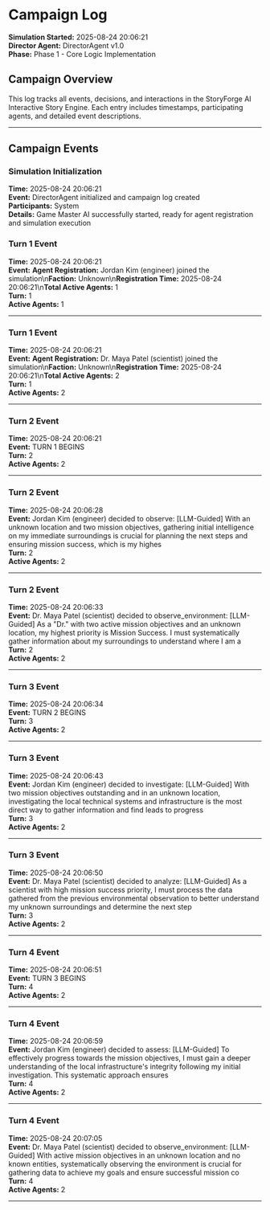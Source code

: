 # Campaign Log

**Simulation Started:** 2025-08-24 20:06:21  
**Director Agent:** DirectorAgent v1.0  
**Phase:** Phase 1 - Core Logic Implementation  

## Campaign Overview

This log tracks all events, decisions, and interactions in the StoryForge AI Interactive Story Engine.
Each entry includes timestamps, participating agents, and detailed event descriptions.

---

## Campaign Events

### Simulation Initialization
**Time:** 2025-08-24 20:06:21  
**Event:** DirectorAgent initialized and campaign log created  
**Participants:** System  
**Details:** Game Master AI successfully started, ready for agent registration and simulation execution


### Turn 1 Event
**Time:** 2025-08-24 20:06:21  
**Event:** **Agent Registration:** Jordan Kim (engineer) joined the simulation\n**Faction:** Unknown\n**Registration Time:** 2025-08-24 20:06:21\n**Total Active Agents:** 1  
**Turn:** 1  
**Active Agents:** 1  

---

### Turn 1 Event
**Time:** 2025-08-24 20:06:21  
**Event:** **Agent Registration:** Dr. Maya Patel (scientist) joined the simulation\n**Faction:** Unknown\n**Registration Time:** 2025-08-24 20:06:21\n**Total Active Agents:** 2  
**Turn:** 1  
**Active Agents:** 2  

---

### Turn 2 Event
**Time:** 2025-08-24 20:06:21  
**Event:** TURN 1 BEGINS  
**Turn:** 2  
**Active Agents:** 2  

---

### Turn 2 Event
**Time:** 2025-08-24 20:06:28  
**Event:** Jordan Kim (engineer) decided to observe: [LLM-Guided] With an unknown location and two mission objectives, gathering initial intelligence on my immediate surroundings is crucial for planning the next steps and ensuring mission success, which is my highes  
**Turn:** 2  
**Active Agents:** 2  

---

### Turn 2 Event
**Time:** 2025-08-24 20:06:33  
**Event:** Dr. Maya Patel (scientist) decided to observe_environment: [LLM-Guided] As a "Dr." with two active mission objectives and an unknown location, my highest priority is Mission Success. I must systematically gather information about my surroundings to understand where I am a  
**Turn:** 2  
**Active Agents:** 2  

---

### Turn 3 Event
**Time:** 2025-08-24 20:06:34  
**Event:** TURN 2 BEGINS  
**Turn:** 3  
**Active Agents:** 2  

---

### Turn 3 Event
**Time:** 2025-08-24 20:06:43  
**Event:** Jordan Kim (engineer) decided to investigate: [LLM-Guided] With two mission objectives outstanding and in an unknown location, investigating the local technical systems and infrastructure is the most direct way to gather information and find leads to progress  
**Turn:** 3  
**Active Agents:** 2  

---

### Turn 3 Event
**Time:** 2025-08-24 20:06:50  
**Event:** Dr. Maya Patel (scientist) decided to analyze: [LLM-Guided] As a scientist with high mission success priority, I must process the data gathered from the previous environmental observation to better understand my unknown surroundings and determine the next step  
**Turn:** 3  
**Active Agents:** 2  

---

### Turn 4 Event
**Time:** 2025-08-24 20:06:51  
**Event:** TURN 3 BEGINS  
**Turn:** 4  
**Active Agents:** 2  

---

### Turn 4 Event
**Time:** 2025-08-24 20:06:59  
**Event:** Jordan Kim (engineer) decided to assess: [LLM-Guided] To effectively progress towards the mission objectives, I must gain a deeper understanding of the local infrastructure's integrity following my initial investigation. This systematic approach ensures   
**Turn:** 4  
**Active Agents:** 2  

---

### Turn 4 Event
**Time:** 2025-08-24 20:07:05  
**Event:** Dr. Maya Patel (scientist) decided to observe_environment: [LLM-Guided] With active mission objectives in an unknown location and no known entities, systematically observing the environment is crucial for gathering data to achieve my goals and ensure successful mission co  
**Turn:** 4  
**Active Agents:** 2  

---
